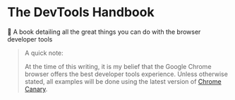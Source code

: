 # The DevTools Handbook

:blue_book: A book detailing all the great things you can do with the browser developer tools

> A quick note:
>
> At the time of this writing, it is my belief that the Google Chrome browser offers the best developer tools experience. Unless otherwise stated, all examples will be done using the latest version of [Chrome Canary](https://www.google.com/chrome/browser/canary.html).

